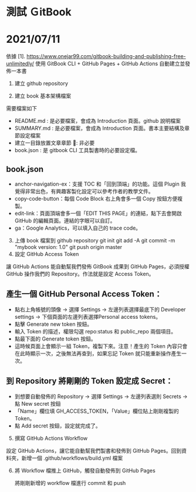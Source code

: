 # 測試 ＧitBook 
# 2021/07/11

依據 [1]. https://www.onejar99.com/gitbook-building-and-publishing-free-unlimitedly/
使用 GitBook CLI + GitHub Pages + GitHub Actions 自動建立並發佈一本書

1. 建立 github repository 

2. 建立 book 基本架構檔案

需要檔案如下
- README.md : 是必要檔案，會成為 Introduction 頁面。github 說明檔案
- SUMMARY.md : 是必要檔案，會成為 Introduction 頁面。書本主要結構及章節設定檔案
- 建立一目錄放置文章章節 : 非必要
- book.json :  是 gitbook CLI 工具製書時的必要設定檔。

book.json
----------
* anchor-navigation-ex：支援 TOC 和「回到頂端」的功能。這個 Plugin 我覺得非常出色，有興趣客製化設定可以參考作者的教學文件。
* copy-code-button：每個 Code Block 右上角會多一個 Copy 按鈕方便複製。
* edit-link：頁面頂端會多一個「EDIT THIS PAGE」的連結，點下去會開啟 GitHub 的編輯頁面。連結的字眼可以自訂。
* ga：Google Analytics，可以填入自己的 trace code。

3. 上傳 book 檔案到 github repository
    git init
    git add -A
    git commit -m "mybook version: 1.0"
    git push origin master
4. 設定 GitHub Access Token

  讓 GitHub Actions 能自動幫我們發佈 GitBook 成果到 GitHub Pages，必須授權 GitHub 操作我們的 Repository。作法就是設定 Access Token。

產生一個 GitHub Personal Access Token：
--------
  * 點右上角帳號的頭像 -> 選擇 Settings -> 左邊列表選擇最底下的 Developer settings -> 下個頁面的左邊列表選擇Personal access tokens。
  * 點擊 Generate new token 按鈕。
  * 輸入 Token 的描述，權限勾選 repo:status 和 public_repo 兩個項目。
  * 點最下面的 Generate token 按鈕。
  * 這時候頁面上會顯示一組 Token，複製下來。注意！產生的 Token 內容只會在此時顯示一次，之後無法再查到，如果忘記 Token 就只能重新操作產生一次。

到 Repository 將剛剛的 Token 設定成 Secret：
------
 * 到想要自動發佈的 Repository -> 選擇 Settings -> 左邊列表選則 Secrets -> 點 New secret 按鈕
 * 「Name」欄位填 GH_ACCESS_TOKEN，「Value」欄位貼上剛剛複製的 Token。
 * 點 Add secret 按鈕，設定就完成了。

5. 撰寫 GitHub Actions Workflow

  設定 GitHub Actions，讓它能自動幫我們製書和發佈到 GitHub Pages。回到資料夾，新增一個 .github/workflows/build.yml 檔案

6. 將 Workflow 檔推上 GitHub，觸發自動發佈到 GitHub Pages
   
   將剛剛新增的 workflow 檔進行 commit 和 push
   

